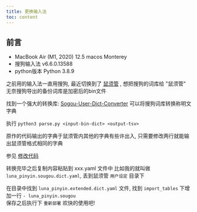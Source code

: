 ```yaml
---
title: 更换输入法
toc: content
---
```


## 前言

- MacBook Air (M1, 2020) 12.5 macos Monterey
- 搜狗输入法 v6.6.0.13588
- python版本 Python 3.8.9

之前用的输入法一直用搜狗, 最近切换到了 [鼠须管](https://github.com/rime/squirrel) , 想把搜狗的词库给 "鼠须管" 
无奈搜狗导出的备份词库是加密后的bin文件

找到一个强大的转换库:  [Sogou-User-Dict-Converter](https://github.com/h4x3rotab/Sogou-User-Dict-Converter) 可以将搜狗词库转换称明文字典

执行 ``` python3 parse.py <input-bin-dict> <output-tsv> ```

原作的代码输出的字典于鼠须管内其他的字典有些许出入, 只需要修改两行就能输出鼠须管格式相同的字典

参见 [修改代码](https://github.com/wangz-code/Sogou-User-Dict-Converter/commit/aee2f17f98f183840fb21d45ade85d9638c3937f)

转换完毕之后复制内容粘贴到 xxx.yaml 文件中 比如我的就叫做 `luna_pinyin.sougou.dict.yaml`, 丢到鼠须管 `用户设定` 目录下

在目录中找到 `luna_pinyin.extended.dict.yaml` 文件, 找到 `import_tables` 下增加一行 `- luna_pinyin.sougou`  
保存之后执行下 `重新部署` 欢快的使用吧! 


